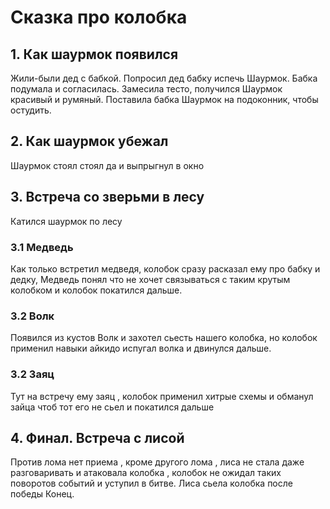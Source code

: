 # Сказка про колобка

## 1. Как шаурмок появился
Жили-были дед с бабкой.
Попросил дед бабку испечь Шаурмок.
Бабка подумала и согласилась. Замесила тесто, получился Шаурмок красивый и румяный.
Поставила бабка Шаурмок на подоконник, чтобы остудить.

## 2. Как шаурмок убежал
Шаурмок стоял стоял да и выпрыгнул в окно
## 3. Встреча со зверьми в лесу
Катился шаурмок по лесу
### 3.1 Медведь
Как только встретил медведя, колобок сразу расказал ему про бабку и дедку, Медведь понял что не хочет связываться с таким крутым колобком и колобок покатился дальше.
### 3.2 Волк
Появился из кустов Волк и захотел сьесть нашего колобка, но колобок применил навыки айкидо испугал волка и двинулся дальше.
### 3.2 Заяц
Тут на встречу ему заяц , колобок применил хитрые схемы и обманул зайца чтоб тот его не сьел и покатился дальше
## 4. Финал. Встреча с лисой
Против лома нет приема , кроме другого лома , лиса не стала даже разговаривать и атаковала колобка , колобок не ожидал таких поворотов событий и уступил в битве. Лиса сьела колобка после победы Конец.